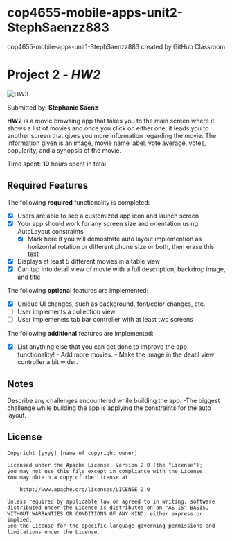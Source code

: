 # cop4655-mobile-apps-unit2-StephSaenzz883
cop4655-mobile-apps-unit1-StephSaenzz883 created by GitHub Classroom
# Project 2 - *HW2*
![HW3](https://github.com/COP4655-MobileApps-Fall2023/cop4655-mobile-apps-unit2-StephSaenzz883/assets/135655220/6d2f698b-c437-4363-a242-bb049e1dfff5)

Submitted by: **Stephanie Saenz**

**HW2** is a movie browsing app that takes you to the main screen where it shows a list of movies and once you click on either one, it leads you to another screen that gives you more information regarding the movie. The information given is an image, movie name label, vote average, votes, popularity, and a synopsis of the movie.

Time spent: **10** hours spent in total

## Required Features

The following **required** functionality is completed:

- [X] Users are able to see a customized app icon and launch screen
- [X] Your app should work for any screen size and orientation using AutoLayout constraints
  - [X] Mark here if you will demostrate auto layout implemention as horizontal rotation or different phone size or both, then erase this text
- [X] Displays at least 5 different movies in a table view
- [X] Can tap into detail view of movie with a full description, backdrop image, and title
 
The following **optional** features are implemented:

- [X] Unique UI changes, such as background, font/color changes, etc.
- [ ] User implements a collection view
- [ ] User implemenets tab bar controller with at least two screens

The following **additional** features are implemented:

- [X] List anything else that you can get done to improve the app functionality!
      - Add more movies.
      - Make the image in the deatil view controller a bit wider.

## Notes

Describe any challenges encountered while building the app.
-The biggest challenge while building the app is applying the constraints for the auto layout.

## License

    Copyright [yyyy] [name of copyright owner]

    Licensed under the Apache License, Version 2.0 (the "License");
    you may not use this file except in compliance with the License.
    You may obtain a copy of the License at

        http://www.apache.org/licenses/LICENSE-2.0

    Unless required by applicable law or agreed to in writing, software
    distributed under the License is distributed on an "AS IS" BASIS,
    WITHOUT WARRANTIES OR CONDITIONS OF ANY KIND, either express or implied.
    See the License for the specific language governing permissions and
    limitations under the License.
